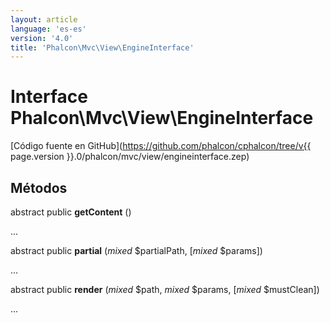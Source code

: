 ```yaml
---
layout: article
language: 'es-es'
version: '4.0'
title: 'Phalcon\Mvc\View\EngineInterface'
---
```

# Interface **Phalcon\Mvc\View\EngineInterface**

[Código fuente en GitHub](https://github.com/phalcon/cphalcon/tree/v{{ page.version }}.0/phalcon/mvc/view/engineinterface.zep)

## Métodos

abstract public **getContent** ()

...

abstract public **partial** (*mixed* $partialPath, [*mixed* $params])

...

abstract public **render** (*mixed* $path, *mixed* $params, [*mixed* $mustClean])

...